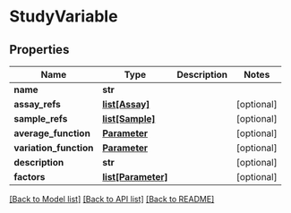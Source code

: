 # StudyVariable

## Properties
Name | Type | Description | Notes
------------ | ------------- | ------------- | -------------
**name** | **str** |  | 
**assay_refs** | [**list[Assay]**](Assay.md) |  | [optional] 
**sample_refs** | [**list[Sample]**](Sample.md) |  | [optional] 
**average_function** | [**Parameter**](Parameter.md) |  | [optional] 
**variation_function** | [**Parameter**](Parameter.md) |  | [optional] 
**description** | **str** |  | [optional] 
**factors** | [**list[Parameter]**](Parameter.md) |  | [optional] 

[[Back to Model list]](../README.md#documentation-for-models) [[Back to API list]](../README.md#documentation-for-api-endpoints) [[Back to README]](../README.md)


